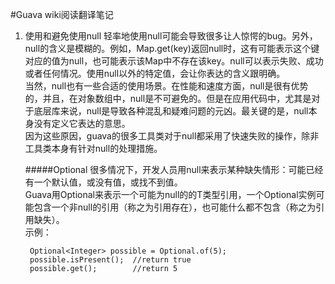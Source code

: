 #Guava wiki阅读翻译笔记

1. 使用和避免使用null
	轻率地使用null可能会导致很多让人惊愕的bug。另外，null的含义是模糊的。例如，Map.get(key)返回null时，这有可能表示这个键对应的值为null，也可能表示该Map中不存在该key。null可以表示失败、成功或者任何情况。使用null以外的特定值，会让你表达的含义跟明确。  
	当然，null也有一些合适的使用场景。在性能和速度方面，null是很有优势的，并且，在对象数组中，null是不可避免的。但是在应用代码中，尤其是对于底层库来说，null是导致各种混乱和疑难问题的元凶。最关键的是，null本身没有定义它表达的意思。  
	因为这些原因，guava的很多工具类对于null都采用了快速失败的操作，除非工具类本身有针对null的处理措施。
	
	#####Optional
	很多情况下，开发人员用null来表示某种缺失情形：可能已经有一个默认值，或没有值，或找不到值。  
	Guava用Optional<T>来表示一个可能为null的的T类型引用，一个Optional实例可能包含一个非null的引用（称之为引用存在），也可能什么都不包含（称之为引用缺失）。  
	示例：
	
		Optional<Integer> possible = Optional.of(5);
		possible.isPresent();  //return true
		possible.get();        //return 5
		
	
